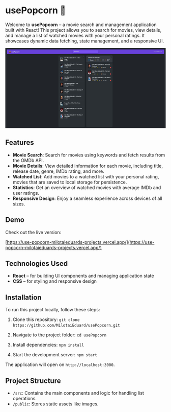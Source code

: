 # usePopcorn 🍿

Welcome to **usePopcorn** – a movie search and management application built with React! This project allows you to search for movies, view details, and manage a list of watched movies with your personal ratings. It showcases dynamic data fetching, state management, and a responsive UI.

![usePopcorn App Screenshot](./assets/screenshot.JPG)

## Features

- **Movie Search**: Search for movies using keywords and fetch results from the OMDb API.
- **Movie Details**: View detailed information for each movie, including title, release date, genre, IMDb rating, and more.
- **Watched List**: Add movies to a watched list with your personal rating, movies that are saved to local storage for persistence.
- **Statistics**: Get an overview of watched movies with average IMDb and user ratings.
- **Responsive Design**: Enjoy a seamless experience across devices of all sizes.

## Demo

Check out the live version:

[https://use-popcorn-milotaieduards-projects.vercel.app/](https://use-popcorn-milotaieduards-projects.vercel.app/)

## Technologies Used

- **React** – for building UI components and managing application state
- **CSS** – for styling and responsive design

## Installation

To run this project locally, follow these steps:

1. Clone this repository:
   `git clone https://github.com/MilotaiEduard/usePopcorn.git`

2. Navigate to the project folder:
   `cd usePopcorn`
3. Install dependencies:
   `npm install`
4. Start the development server:
   `npm start`

The application will open on `http://localhost:3000`.

## Project Structure

- `/src`: Contains the main components and logic for handling list operations.
- `/public`: Stores static assets like images.
